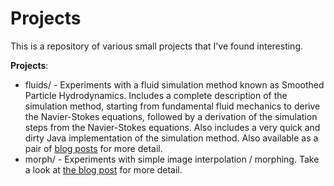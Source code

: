 Projects
========

This is a repository of various small projects that I've found interesting. 

__Projects__:
* fluids/ - Experiments with a fluid simulation method known as Smoothed Particle Hydrodynamics. Includes a complete description of the simulation method, starting from fundamental fluid mechanics to derive the Navier-Stokes equations, followed by a derivation of the simulation steps from the Navier-Stokes equations. Also includes a very quick and dirty Java implementation of the simulation method. Also available as a pair of [blog posts](http://www.gibiansky.com/2011/07/computational-fluid-dynamics.html) for more detail.
* morph/ - Experiments with simple image interpolation / morphing. Take a look at [the blog post](http://www.gibiansky.com/2011/07/image-morphing.html) for more detail.

